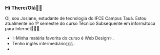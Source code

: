 ### Hi There/Olá👋🏻

Oi, sou Josiane, estudante de tecnologia do IFCE Campus Tauá. Estou atualmente no 1º semestre do curso Técnico Subsequente em informátoca para Internet👩🏼‍💻.

- ✨Minha matéria favorita do curso é Web Design✨.
- Tenho inglês intermediário🇺🇸.
-
